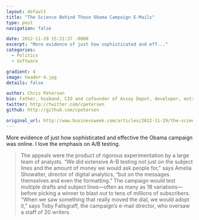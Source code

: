 ```yaml
---
layout: default
title: "The Science Behind Those Obama Campaign E-Mails"
type: post
navigation: false

date: 2012-11-29 15:21:37 -0800
excerpt: "More evidence of just how sophisticated and eff..."
categories:
  - Politics
  - Software

gradient: 4
image: header-4.jpg
details: false

author: Chris Petersen
bio: Father, husband, CIO and cofounder of Assay Depot, developer, entrepreneur and technologist.
twitter: http://twitter.com/cpetersen
github: http://github.com/cpetersen

original_url: http://www.businessweek.com/articles/2012-11-29/the-science-behind-those-obama-campaign-e-mails
---
```



More evidence of just how sophisticated and effective the Obama campaign was online. I love the emphasis on A/B testing.

 > The appeals were the product of rigorous experimentation by a large team of analysts. “We did extensive A-B testing not just on the subject lines and the amount of money we would ask people for,” says Amelia Showalter, director of digital analytics, “but on the messages themselves and even the formatting.” The campaign would test multiple drafts and subject lines—often as many as 18 variations—before picking a winner to blast out to tens of millions of subscribers. “When we saw something that really moved the dial, we would adopt it,” says Toby Fallsgraff, the campaign’s e-mail director, who oversaw a staff of 20 writers.

